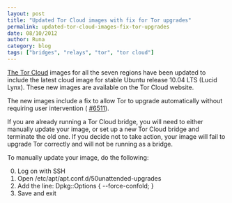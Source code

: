 ```yaml
---
layout: post
title: "Updated Tor Cloud images with fix for Tor upgrades"
permalink: updated-tor-cloud-images-fix-tor-upgrades
date: 08/10/2012
author: Runa
category: blog
tags: ["bridges", "relays", "tor", "tor cloud"]
---
```


[The Tor Cloud](https://cloud.torproject.org/) images for all the seven regions have been updated to include the latest cloud image for stable Ubuntu release 10.04 LTS (Lucid Lynx). These new images are available on the Tor Cloud website.

The new images include a fix to allow Tor to upgrade automatically without requiring user intervention ( [#6511](https://trac.torproject.org/projects/tor/ticket/6511)).

If you are already running a Tor Cloud bridge, you will need to either manually update your image, or set up a new Tor Cloud bridge and terminate the old one. If you decide not to take action, your image will fail to upgrade Tor correctly and will not be running as a bridge.

To manually update your image, do the following:

0. Log on with SSH  
1. Open /etc/apt/apt.conf.d/50unattended-upgrades  
2. Add the line: Dpkg::Options { --force-confold; }  
3. Save and exit

